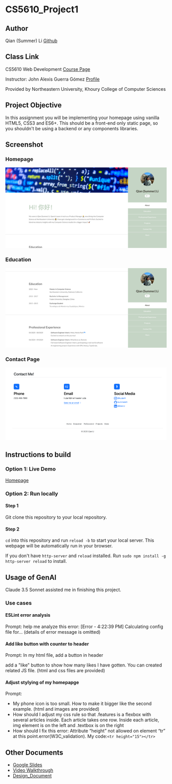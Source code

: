 # CS5610_Project1

## Author

Qian (Summer) Li
[Github](https://github.com/summereth)

## Class Link

CS5610 Web Development [Course Page](https://johnguerra.co/classes/webDevelopment_spring_2025/)

Instructor: John Alexis Guerra Gómez [Profile](https://johnguerra.co/)

Provided by Northeastern University, Khoury College of Computer Sciences

## Project Objective

In this assignment you will be implementing your homepage using vanilla HTML5, CSS3 and ES6+. This should be a front-end only static page, so you shouldn't be using a backend or any components libraries.

## Screenshot

### Homepage

![Screenshot of Homepage](./images/screenshot_home.png)

### Education

![Screenshot of Education Part](./images/screenshot_education.png)

### Contact Page

![Screenshot of Contact Page](./images/screenshot_contact.png)

## Instructions to build

### Option 1: Live Demo

[Homepage](https://summereth.github.io/CS5610_Project1)

### Option 2: Run locally

#### Step 1

Git clone this repository to your local repository.

#### Step 2

`cd` into this repository and run `reload -b` to start your local server. This webpage will be automatically run in your browser.

If you don't have `http-server` and `reload` installed. Run `sudo npm install -g http-server reload` to install.

## Usage of GenAI

Claude 3.5 Sonnet assisted me in finishing this project.

### Use cases

#### ESLint error analysis

Prompt: help me analyze this error: [Error - 4:22:39 PM] Calculating config file for... (details of error message is omitted)

#### Add like button with counter to header

Prompt: In my html file, add a button in header <section id="header"> add a "like" button to show how many likes I have gotten. You can created related JS file. (html and css files are provided)

#### Adjust stylying of my homepapge

Prompt:

- My phone icon is too small. How to make it bigger like the second example. (html and images are provided)
- How should I adjust my css rule so that .features is a flexbox with several articles inside. Each article takes one row. Inside each article, img element is on the left and .textbox is on the right
- How should I fix this error: Attribute “height” not allowed on element “tr” at this point.error(W3C_validation). My code:`<tr height="15"></tr>`

## Other Documents

- [Google Slides](https://docs.google.com/presentation/d/1LA6EkmrGa7qBwppeXddITQe5W2JPaMPCAO7bhfIutTs/edit?usp=sharing)
- [Video Walkthrough](./images/video1723248301.mp4)
- [Design_Document](./design_doc.md)
